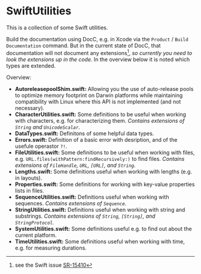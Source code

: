 # SwiftUtilities

This is a collection of some Swift utilities.

Build the documentation using DocC, e.g. in Xcode via the `Product` / `Build Documentation` command. But in the current state of DocC, that documentation will not document any extensions[^1], _so currently you need to look the extensions up in the code._ In the overview below it is noted which types are extended.

[^1]: see the Swift issue [SR-15410](https://github.com/apple/swift-docc/issues/210)

Overview:

- **AutoreleasepoolShim.swift:** Allowing you the use of auto-release pools to optimize memory footprint on Darwin platforms while maintaining compatibility with Linux where this API is not implemented (and not necessary).
- **CharacterUtilities.swift:** Some definitions to be useful when working with characters, e.g. for characterizing them. _Contains extensions of `String` and `UnicodeScalar`._
- **DataTypes.swift:** Definitons of some helpful data types.
- **Errors.swift:** Definition of a basic error with desription, and of the usefule operastor `?!`.
- **FileUtilities.swift:** Some definitions to be useful when working with files, e.g. `URL.files(withPattern:findRecursively:)` to find files. _Contains extensions of `FileHandle`, `URL`, `[URL]`, and `String`._
- **Lengths.swift:** Some definitions useful when working with lengths (e.g. in layouts).
- **Properties.swift:** Some definitions for working with key-value properties lists in files.
- **SequenceUtilities.swift:** Definitions useful when working with sequences. _Contains extensions of `Sequence`._
- **StringUtilities.swift:** Definitions useful when working with string and substrings. _Contains extensions of `String`, `[String]`, and `StringProtocol`._
- **SystemUtilities.swift:** Some definitions useful e.g. to find out about the current platform.
- **TimeUtilities.swift:** Some definitions useful when working with time, e.g. for measuring durations.
